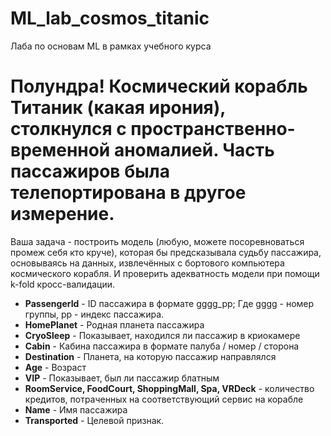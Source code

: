 # ML_lab_cosmos_titanic
Лаба по основам ML в рамках учебного курса

# Полундра! Космический корабль Титаник (какая ирония), столкнулся с пространственно-временной аномалией. Часть пассажиров была телепортирована в другое измерение.

Ваша задача - построить модель (любую, можете посоревноваться промеж себя кто круче), которая бы предсказывала судьбу пассажира, основываясь на данных, извлечённых с бортового компьютера космического корабля. И проверить адекватность модели при помощи k-fold кросс-валидации.


* **PassengerId** - ID пассажира в формате gggg_pp; Где gggg - номер группы, pp - индекс пассажира.
* **HomePlanet** - Родная планета пассажира
* **CryoSleep** - Показывает, находился ли пассажир в криокамере
* **Cabin** - Кабина пассажира в формате палуба / номер / сторона
* **Destination** - Планета, на которую пассажир направлялся
* **Age** - Возраст
* **VIP** - Показывает, был ли пассажир блатным
* **RoomService, FoodCourt, ShoppingMall, Spa, VRDeck** - количество кредитов, потраченных на соответствующий сервис на корабле
* **Name** - Имя пассажира
* **Transported** - Целевой признак.
